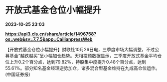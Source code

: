 # 开放式基金仓位小幅提升

**2023-10-25 23:03**

**https://api3.cls.cn/share/article/1496758?os=web&sv=7.7.5&app=CailianpressWeb**

【开放式基金仓位小幅提升】财联社10月26日电，三季度市场大幅调整，不过公募基金“越跌越买”呈小幅加仓趋势。天相投顾数据显示，三季度开放式基金平均仓位上升0.2个百分点，达到79.82%，持股集中度提升0.48个百分点，达到55.61%。部分知名基金经理逆势加仓，诸多混合型基金维持在九成高仓位运作。 (中国证券报)